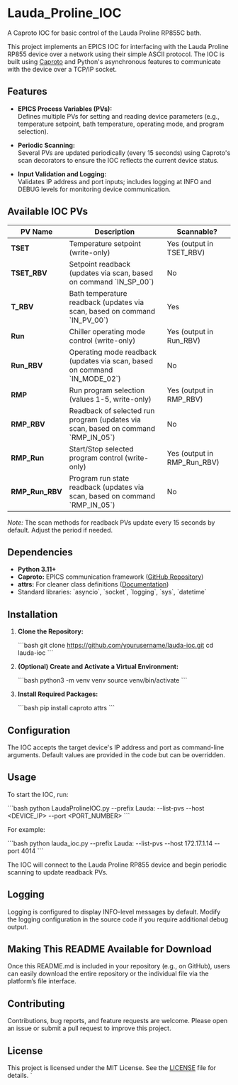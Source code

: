 # Lauda_Proline_IOC
A Caproto IOC for basic control of the Lauda Proline RP855C bath.

This project implements an EPICS IOC for interfacing with the Lauda Proline RP855 device over a network using their simple ASCII protocol. The IOC is built using [Caproto](https://github.com/caproto/caproto) and Python's asynchronous features to communicate with the device over a TCP/IP socket.

## Features

- **EPICS Process Variables (PVs):**  
  Defines multiple PVs for setting and reading device parameters (e.g., temperature setpoint, bath temperature, operating mode, and program selection).

- **Periodic Scanning:**  
  Several PVs are updated periodically (every 15 seconds) using Caproto's scan decorators to ensure the IOC reflects the current device status.

- **Input Validation and Logging:**  
  Validates IP address and port inputs; includes logging at INFO and DEBUG levels for monitoring device communication.

## Available IOC PVs

| PV Name         | Description                                                  | Scannable?                     |
|-----------------|--------------------------------------------------------------|--------------------------------|
| **TSET**        | Temperature setpoint (write-only)                            | Yes (output in TSET_RBV)          |
| **TSET_RBV**    | Setpoint readback (updates via scan, based on command \`IN_SP_00\`) | No                            |
| **T_RBV**       | Bath temperature readback (updates via scan, based on command \`IN_PV_00\`) | Yes                            |
| **Run**         | Chiller operating mode control (write-only)                  | Yes (output in Run_RBV)          |
| **Run_RBV**     | Operating mode readback (updates via scan, based on command \`IN_MODE_02\`) | No                            |
| **RMP**         | Run program selection (values 1-5, write-only)               | Yes (output in RMP_RBV)          |
| **RMP_RBV**     | Readback of selected run program (updates via scan, based on command \`RMP_IN_05\`) | No                            |
| **RMP_Run**     | Start/Stop selected program control (write-only)             | Yes (output in RMP_Run_RBV)          |
| **RMP_Run_RBV** | Program run state readback (updates via scan, based on command \`RMP_IN_05\`) | No                            |

*Note:* The scan methods for readback PVs update every 15 seconds by default. Adjust the period if needed.

## Dependencies

- **Python 3.11+**  
- **Caproto:** EPICS communication framework ([GitHub Repository](https://github.com/caproto/caproto))
- **attrs:** For cleaner class definitions ([Documentation](https://www.attrs.org/en/stable/))
- Standard libraries: \`asyncio\`, \`socket\`, \`logging\`, \`sys\`, \`datetime\`

## Installation

1. **Clone the Repository:**

   \`\`\`bash
   git clone https://github.com/yourusername/lauda-ioc.git
   cd lauda-ioc
   \`\`\`

2. **(Optional) Create and Activate a Virtual Environment:**

   \`\`\`bash
   python3 -m venv venv
   source venv/bin/activate
   \`\`\`

3. **Install Required Packages:**

   \`\`\`bash
   pip install caproto attrs
   \`\`\`

## Configuration

The IOC accepts the target device's IP address and port as command-line arguments. Default values are provided in the code but can be overridden.

## Usage

To start the IOC, run:

\`\`\`bash
python LaudaProlineIOC.py --prefix Lauda: --list-pvs --host <DEVICE_IP> --port <PORT_NUMBER>
\`\`\`

For example:

\`\`\`bash
python lauda_ioc.py --prefix Lauda: --list-pvs --host 172.17.1.14 --port 4014
\`\`\`

The IOC will connect to the Lauda Proline RP855 device and begin periodic scanning to update readback PVs.

## Logging

Logging is configured to display INFO-level messages by default. Modify the logging configuration in the source code if you require additional debug output.

## Making This README Available for Download

Once this README.md is included in your repository (e.g., on GitHub), users can easily download the entire repository or the individual file via the platform’s file interface.

## Contributing

Contributions, bug reports, and feature requests are welcome. Please open an issue or submit a pull request to improve this project.

## License

This project is licensed under the MIT License. See the [LICENSE](LICENSE) file for details.
`

